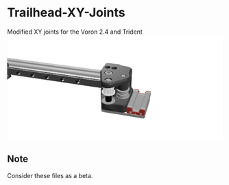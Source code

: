 # Trailhead-XY-Joints
Modified XY joints for the Voron 2.4 and Trident
![Render](./images/1515_Trailhead_6mm-plate.png)
## Note
Consider these files as a beta.
